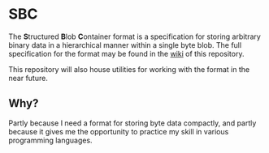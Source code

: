 # SBC
The **S**tructured **B**lob **C**ontainer format is a specification for storing arbitrary binary data in a hierarchical
manner within a single byte blob. The full specification for the format may be found in the
[wiki](https://github.com/caseif/SBC/wiki/Specification) of this repository.

This repository will also house utilities for working with the format in the near future.

## Why?
Partly because I need a format for storing byte data compactly, and partly because it gives me the opportunity to
practice my skill in various programming languages.
